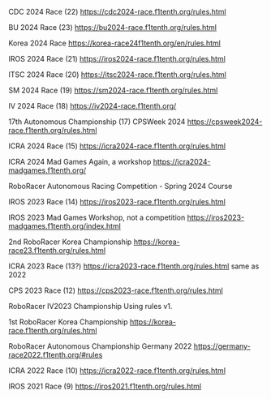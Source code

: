 CDC 2024 Race (22)
https://cdc2024-race.f1tenth.org/rules.html

BU 2024 Race (23)
https://bu2024-race.f1tenth.org/rules.html

Korea 2024 Race
https://korea-race24f1tenth.org/en/rules.html

IROS 2024 Race (21)
https://iros2024-race.f1tenth.org/rules.html

ITSC 2024 Race (20)
https://itsc2024-race.f1tenth.org/rules.html

SM 2024 Race (19)
https://sm2024-race.f1tenth.org/rules.html

IV 2024 Race (18)
https://iv2024-race.f1tenth.org/

17th Autonomous Championship (17)
CPSWeek 2024
https://cpsweek2024-race.f1tenth.org/rules.html

ICRA 2024 Race (15)
https://icra2024-race.f1tenth.org/rules.html

ICRA 2024 Mad Games
Again, a workshop
https://icra2024-madgames.f1tenth.org/

RoboRacer Autonomous Racing Competition - Spring 2024 Course

IROS 2023 Race (14)
https://iros2023-race.f1tenth.org/rules.html

IROS 2023 Mad Games
Workshop, not a competition
https://iros2023-madgames.f1tenth.org/index.html

2nd RoboRacer Korea Championship
https://korea-race23.f1tenth.org/rules.html

ICRA 2023 Race (13?)
https://icra2023-race.f1tenth.org/rules.html
same as 2022

CPS 2023 Race (12)
https://cps2023-race.f1tenth.org/rules.html

RoboRacer IV2023 Championship
Using rules v1.

1st RoboRacer Korea Championship
https://korea-race.f1tenth.org/rules.html

RoboRacer Autonomous Championship Germany 2022
https://germany-race2022.f1tenth.org/#rules

ICRA 2022 Race (10)
https://icra2022-race.f1tenth.org/rules.html

IROS 2021 Race (9)
https://iros2021.f1tenth.org/rules.html
